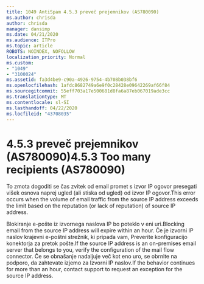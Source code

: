 ```yaml
---
title: 1049 AntiSpam 4.5.3 preveč prejemnikov (AS780090)
ms.author: chrisda
author: chrisda
manager: dansimp
ms.date: 04/21/2020
ms.audience: ITPro
ms.topic: article
ROBOTS: NOINDEX, NOFOLLOW
localization_priority: Normal
ms.custom:
- "1049"
- "3100024"
ms.assetid: fa3d4be9-c90a-4926-9754-4b708b038bf6
ms.openlocfilehash: 1afdc8682749a6e9f0c28428e09642269af66f84
ms.sourcegitcommit: 55eff703a17e500681d8fa6a87eb067019ade3cc
ms.translationtype: MT
ms.contentlocale: sl-SI
ms.lasthandoff: 04/22/2020
ms.locfileid: "43708035"
---
```

# <a name="453-too-many-recipients-as780090"></a><span data-ttu-id="b0179-102">4.5.3 preveč prejemnikov (AS780090)</span><span class="sxs-lookup"><span data-stu-id="b0179-102">4.5.3 Too many recipients (AS780090)</span></span>

<span data-ttu-id="b0179-103">To zmota dogoditi se čas zvitek od email promet s izvor IP ogovor presegati višek osnova naprej ugled (ali stiska od ugled) od izvor IP ogovor.</span><span class="sxs-lookup"><span data-stu-id="b0179-103">This error occurs when the volume of email traffic from the source IP address exceeds the limit based on the reputation (or lack of reputation) of source IP address.</span></span>

<span data-ttu-id="b0179-104">Blokiranje e-pošte iz izvornega naslova IP bo poteklo v eni uri.</span><span class="sxs-lookup"><span data-stu-id="b0179-104">Blocking email from the source IP address will expire within an hour.</span></span> <span data-ttu-id="b0179-105">Če je izvorni IP naslov krajevni e-poštni strežnik, ki pripada vam, Preverite konfiguracijo konektorja za pretok pošte.</span><span class="sxs-lookup"><span data-stu-id="b0179-105">If the source IP address is an on-premises email server that belongs to you, verify the configuration of the mail flow connector.</span></span> <span data-ttu-id="b0179-106">Če se obnašanje nadaljuje več kot eno uro, se obrnite na podporo, da zahtevate izjemo za Izvorni IP naslov.</span><span class="sxs-lookup"><span data-stu-id="b0179-106">If the behavior continues for more than an hour, contact support to request an exception for the source IP address.</span></span>
